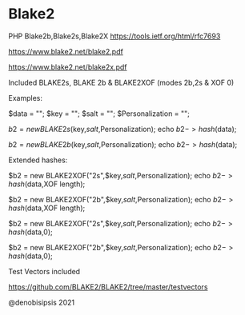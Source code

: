 # Blake2
PHP Blake2b,Blake2s,Blake2X
https://tools.ietf.org/html/rfc7693

https://www.blake2.net/blake2.pdf

https://www.blake2.net/blake2x.pdf
	  	
Included BLAKE2s, BLAKE 2b & BLAKE2XOF (modes 2b,2s & XOF 0)

Examples:

$data        		        = "";
$key         		        = "";
$salt	     		          = "";
$Personalization      	= ""; 

$b2 = new BLAKE2s($key,$salt,$Personalization);
echo $b2->hash($data);

$b2 = new BLAKE2b($key,$salt,$Personalization);
echo $b2->hash($data);

Extended hashes:

$b2 = new BLAKE2XOF("2s",$key,$salt,$Personalization);
echo $b2->hash($data,XOF length);

$b2 = new BLAKE2XOF("2b",$key,$salt,$Personalization);
echo $b2->hash($data,XOF length);

$b2 = new BLAKE2XOF("2s",$key,$salt,$Personalization);
echo $b2->hash($data,0);

$b2 = new BLAKE2XOF("2b",$key,$salt,$Personalization);
echo $b2->hash($data,0);

Test Vectors included

https://github.com/BLAKE2/BLAKE2/tree/master/testvectors

@denobisipsis 2021

